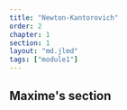 ```yaml
---
title: "Newton-Kantorovich"
order: 2
chapter: 1
section: 1
layout: "md.jlmd"
tags: ["module1"]
---
```


## Maxime's section
